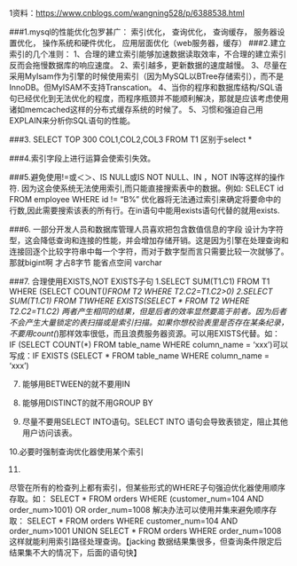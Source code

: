 1资料：https://www.cnblogs.com/wangning528/p/6388538.html


###1.mysql的性能优化包罗甚广： 
	索引优化，
	查询优化，
	查询缓存，
	服务器设置优化，
	操作系统和硬件优化，
	应用层面优化（web服务器，缓存）
###2.建立索引的几个准则：
	1、合理的建立索引能够加速数据读取效率，不合理的建立索引反而会拖慢数据库的响应速度。 
	2、索引越多，更新数据的速度越慢。
	3、尽量在采用MyIsam作为引擎的时候使用索引（因为MySQL以BTree存储索引），而不是InnoDB。但MyISAM不支持Transcation。
	4、当你的程序和数据库结构/SQL语句已经优化到无法优化的程度，而程序瓶颈并不能顺利解决，那就是应该考虑使用诸如memcached这样的分布式缓存系统的时候了。 
	5、习惯和强迫自己用EXPLAIN来分析你SQL语句的性能。

###3.
SELECT TOP 300 COL1,COL2,COL3 FROM T1 区别于select * 

###4.索引字段上进行运算会使索引失效。

###5.避免使用!=或＜＞、IS NULL或IS NOT NULL、IN ，NOT IN等这样的操作符.
因为这会使系统无法使用索引,而只能直接搜索表中的数据。例如: SELECT id FROM employee WHERE id != “B%” 优化器将无法通过索引来确定将要命中的行数,因此需要搜索该表的所有行。在in语句中能用exists语句代替的就用exists.

###6.
一部分开发人员和数据库管理人员喜欢把包含数值信息的字段 设计为字符型，这会降低查询和连接的性能，并会增加存储开销。这是因为引擎在处理查询和连接回逐个比较字符串中每一个字符，而对于数字型而言只需要比较一次就够了。
那就bigint啊 才占8字节  能省点空间
varchar


###7.
合理使用EXISTS,NOT EXISTS子句
1.SELECT SUM(T1.C1) FROM T1 WHERE (SELECT COUNT(*)FROM T2 WHERE T2.C2=T1.C2>0) 2.SELECT SUM(T1.C1) FROM T1WHERE EXISTS(SELECT * FROM T2 WHERE T2.C2=T1.C2) 两者产生相同的结果，但是后者的效率显然要高于前者。因为后者不会产生大量锁定的表扫描或是索引扫描。如果你想校验表里是否存在某条纪录，不要用count(*)那样效率很低，而且浪费服务器资源。可以用EXISTS代替。如： IF (SELECT COUNT(*) FROM table_name WHERE column_name = ‘xxx’)可以写成：IF EXISTS (SELECT * FROM table_name WHERE column_name = ‘xxx’)

7. 能够用BETWEEN的就不要用IN

8. 能够用DISTINCT的就不用GROUP BY

9. 尽量不要用SELECT INTO语句。SELECT INTO 语句会导致表锁定，阻止其他用户访问该表。

10.必要时强制查询优化器使用某个索引

11.
尽管在所有的检查列上都有索引，但某些形式的WHERE子句强迫优化器使用顺序存取。如： SELECT * FROM orders WHERE (customer_num=104 AND order_num>1001) OR order_num=1008 解决办法可以使用并集来避免顺序存取： SELECT * FROM orders WHERE customer_num=104 AND order_num>1001 UNION SELECT * FROM orders WHERE order_num=1008 这样就能利用索引路径处理查询。【jacking 数据结果集很多，但查询条件限定后结果集不大的情况下，后面的语句快】